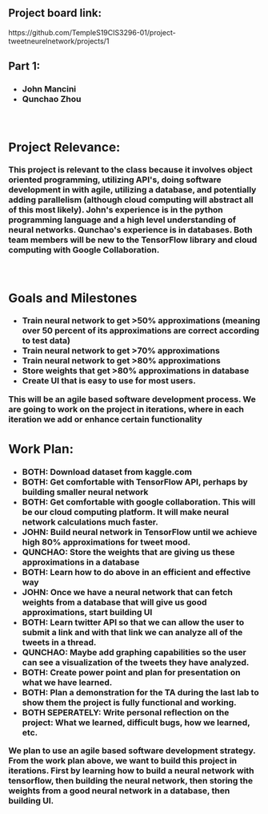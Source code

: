 <h2>Project board link:</h2>
https://github.com/TempleS19CIS3296-01/project-tweetneurelnetwork/projects/1

<h2>Part 1:</h2>
<h3><Team Members:</h3>
<ul>
  <li>John Mancini</li>
  <li>Qunchao Zhou</li>
</ul>
<br>
<h2>Project Relevance:</h2>
<p>This project is relevant to the class because it involves object oriented programming, utilizing API's, doing software development in with agile, utilizing a database, and potentially adding parallelism (although cloud computing will abstract all of this most likely). John's experience is in the python programming language and a high level understanding of neural networks. Qunchao's experience is in databases. Both team members will be new to the TensorFlow library and cloud computing with Google Collaboration.</p><br>
  
<h2>Goals and Milestones</h2>
<ul>
  <li>Train neural network to get >50% approximations (meaning over 50 percent of its approximations are correct according to test data)</li>
  <li>Train neural network to get >70% approximations</li>
  <li>Train neural network to get >80% approximations</li>
  <li>Store weights that get >80% approximations in database</li>
  <li>Create UI that is easy to use for most users.</li>
</ul>
<p>This will be an agile based software development process. We are going to work on the project in iterations, where in each iteration we add or enhance certain functionality</p>  

<h2>Work Plan:</h2>
<ul>
  <li>BOTH: Download dataset from kaggle.com</li>
  <li>BOTH: Get comfortable with TensorFlow API, perhaps by building smaller neural network</li>
  <li>BOTH: Get comfortable with google collaboration. This will be our cloud computing platform. It will make neural network calculations much faster.</li>
  <li>JOHN: Build neural network in TensorFlow until we achieve high 80% approximations for tweet mood.</li>
  <li>QUNCHAO: Store the weights that are giving us these approximations in a database</li>
  <li>BOTH: Learn how to do above in an efficient and effective way</li>
  <li>JOHN: Once we have a neural network that can fetch weights from a database that will give us good approximations, start building UI</li>
  <li>BOTH: Learn twitter API so that we can allow the user to submit a link and with that link we can analyze all of the tweets in a thread.</li>
  <li>QUNCHAO: Maybe add graphing capabilities so the user can see a visualization of the tweets they have analyzed.</li>
  <li>BOTH: Create power point and plan for presentation on what we have learned.</li>
  <li>BOTH: Plan a demonstration for the TA during the last lab to show them the project is fully functional and working.</li>
  <li>BOTH SEPERATELY: Write personal reflection on the project: What we learned, difficult bugs, how we learned, etc.</li>
</ul>
<p>We plan to use an agile based software development strategy. From the work plan above, we want to build this project in iterations. First by learning how to build a neural network with tensorflow, then building the neural network, then storing the weights from a good neural network in a database, then building UI.</p>

